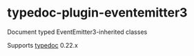 # typedoc-plugin-eventemitter3

Document typed EventEmitter3-inherited classes

Supports [typedoc](https://github.com/TypeStrong/typedoc) 0.22.x
